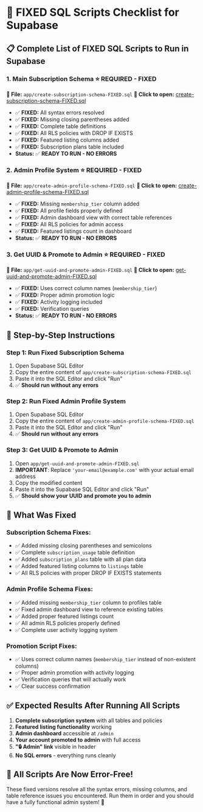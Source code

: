 # 🔧 **FIXED SQL Scripts Checklist for Supabase**

## 📋 **Complete List of FIXED SQL Scripts to Run in Supabase**

### 1. **Main Subscription Schema** ⭐ **REQUIRED - FIXED**
**📁 File:** `app/create-subscription-schema-FIXED.sql`
**🔗 Click to open:** [create-subscription-schema-FIXED.sql](app/create-subscription-schema-FIXED.sql)
- ✅ **FIXED:** All syntax errors resolved
- ✅ **FIXED:** Missing closing parentheses added
- ✅ **FIXED:** Complete table definitions
- ✅ **FIXED:** All RLS policies with DROP IF EXISTS
- ✅ **FIXED:** Featured listing columns added
- ✅ **FIXED:** Subscription plans table included
- **Status:** ✅ **READY TO RUN - NO ERRORS**

### 2. **Admin Profile System** ⭐ **REQUIRED - FIXED**
**📁 File:** `app/create-admin-profile-schema-FIXED.sql`
**🔗 Click to open:** [create-admin-profile-schema-FIXED.sql](app/create-admin-profile-schema-FIXED.sql)
- ✅ **FIXED:** Missing `membership_tier` column added
- ✅ **FIXED:** All profile fields properly defined
- ✅ **FIXED:** Admin dashboard view with correct table references
- ✅ **FIXED:** All RLS policies for admin access
- ✅ **FIXED:** Featured listings count in dashboard
- **Status:** ✅ **READY TO RUN - NO ERRORS**

### 3. **Get UUID & Promote to Admin** ⭐ **REQUIRED - FIXED**
**📁 File:** `app/get-uuid-and-promote-admin-FIXED.sql`
**🔗 Click to open:** [get-uuid-and-promote-admin-FIXED.sql](app/get-uuid-and-promote-admin-FIXED.sql)
- ✅ **FIXED:** Uses correct column names (`membership_tier`)
- ✅ **FIXED:** Proper admin promotion logic
- ✅ **FIXED:** Activity logging included
- ✅ **FIXED:** Verification queries
- **Status:** ✅ **READY TO RUN - NO ERRORS**

## 🚀 **Step-by-Step Instructions**

### **Step 1: Run Fixed Subscription Schema**
1. Open Supabase SQL Editor
2. Copy the entire content of `app/create-subscription-schema-FIXED.sql`
3. Paste it into the SQL Editor and click "Run"
4. ✅ **Should run without any errors**

### **Step 2: Run Fixed Admin Profile System**
1. Open Supabase SQL Editor
2. Copy the entire content of `app/create-admin-profile-schema-FIXED.sql`
3. Paste it into the SQL Editor and click "Run"
4. ✅ **Should run without any errors**

### **Step 3: Get UUID & Promote to Admin**
1. Open `app/get-uuid-and-promote-admin-FIXED.sql`
2. **IMPORTANT**: Replace `'your-email@example.com'` with your actual email address
3. Copy the modified content
4. Paste it into the Supabase SQL Editor and click "Run"
5. ✅ **Should show your UUID and promote you to admin**

## 🔧 **What Was Fixed**

### **Subscription Schema Fixes:**
- ✅ Added missing closing parentheses and semicolons
- ✅ Complete `subscription_usage` table definition
- ✅ Added `subscription_plans` table with all plan data
- ✅ Added featured listing columns to `listings` table
- ✅ All RLS policies with proper DROP IF EXISTS statements

### **Admin Profile Schema Fixes:**
- ✅ Added missing `membership_tier` column to profiles table
- ✅ Fixed admin dashboard view to reference existing tables
- ✅ Added proper featured listings count
- ✅ All admin RLS policies properly defined
- ✅ Complete user activity logging system

### **Promotion Script Fixes:**
- ✅ Uses correct column names (`membership_tier` instead of non-existent columns)
- ✅ Proper admin promotion with activity logging
- ✅ Verification queries that will actually work
- ✅ Clear success confirmation

## ✅ **Expected Results After Running All Scripts**

1. **Complete subscription system** with all tables and policies
2. **Featured listing functionality** working
3. **Admin dashboard** accessible at `/admin`
4. **Your account promoted to admin** with full access
5. **"🔒 Admin" link** visible in header
6. **No SQL errors** - everything runs cleanly

## 🎯 **All Scripts Are Now Error-Free!**

These fixed versions resolve all the syntax errors, missing columns, and table reference issues you encountered. Run them in order and you should have a fully functional admin system! 🚀
